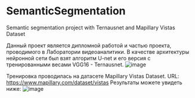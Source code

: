 # SemanticSegmentation
Semantic segmentation project with Ternausnet and Mapillary Vistas Dataset

Данный проект является дипломной работой и частью проекта, проводимого в Лаборатории видеоаналитики. 
В качестве архитектуры нейронной сети был взят алгоритм U-net и его версия с тренированными весами VGG16 - Ternausnet.
![image](https://user-images.githubusercontent.com/64371527/173794094-5c1c658e-5dee-43d7-a8df-0ddacb6f6060.png)


Тренировка проводилась на датасете Mapillary Vistas Dataset. URL: https://www.mapillary.com/dataset/vistas 
Результаты можете увидеть ниже:
![image](https://user-images.githubusercontent.com/64371527/173794507-d3f4de4a-fad0-4928-aa93-d5be5bec2cda.png)
